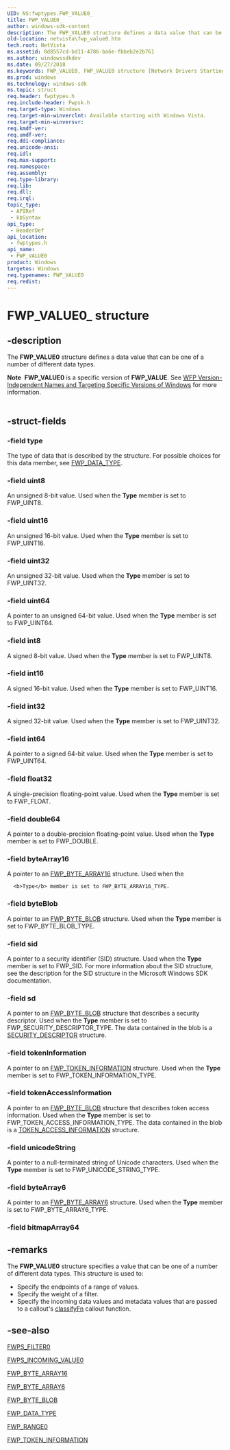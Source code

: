 ```yaml
---
UID: NS:fwptypes.FWP_VALUE0_
title: FWP_VALUE0_
author: windows-sdk-content
description: The FWP_VALUE0 structure defines a data value that can be one of a number of different data types.Note  FWP_VALUE0 is a specific version of FWP_VALUE.
old-location: netvista\fwp_value0.htm
tech.root: NetVista
ms.assetid: 0d8557cd-bd11-4786-ba6e-fbbeb2e2b761
ms.author: windowssdkdev
ms.date: 09/27/2018
ms.keywords: FWP_VALUE0, FWP_VALUE0 structure [Network Drivers Starting with Windows Vista], FWP_VALUE0_, fwptypes/FWP_VALUE0, netvista.fwp_value0, wfp_ref_3_struct_1_top_fwp_A-Z_1bee1d43-d12b-43ed-bb16-eba70023b0c5.xml
ms.prod: windows
ms.technology: windows-sdk
ms.topic: struct
req.header: fwptypes.h
req.include-header: Fwpsk.h
req.target-type: Windows
req.target-min-winverclnt: Available starting with Windows Vista.
req.target-min-winversvr: 
req.kmdf-ver: 
req.umdf-ver: 
req.ddi-compliance: 
req.unicode-ansi: 
req.idl: 
req.max-support: 
req.namespace: 
req.assembly: 
req.type-library: 
req.lib: 
req.dll: 
req.irql: 
topic_type:
 - APIRef
 - kbSyntax
api_type:
 - HeaderDef
api_location:
 - fwptypes.h
api_name:
 - FWP_VALUE0
product: Windows
targetos: Windows
req.typenames: FWP_VALUE0
req.redist: 
---
```


# FWP_VALUE0_ structure


## -description


The <b>FWP_VALUE0</b> structure defines a data value that can be one of a number of different data
  types.
<div class="alert"><b>Note</b>  <b>FWP_VALUE0</b> is a specific version of <b>FWP_VALUE</b>. See <a href="https://msdn.microsoft.com/FBDF53E5-F7DE-4DEB-AC18-6D2BB59FE670">WFP Version-Independent Names and Targeting Specific Versions of Windows</a> for more information.</div><div> </div>

## -struct-fields




### -field type

The type of data that is described by the structure. For possible choices for this data member,
     see 
     <a href="https://msdn.microsoft.com/7632d9be-dd16-40d2-b7b4-2d4efb6aaa99">FWP_DATA_TYPE</a>.


### -field uint8

An unsigned 8-bit value. Used when the 
      <b>Type</b> member is set to FWP_UINT8.


### -field uint16

An unsigned 16-bit value. Used when the 
      <b>Type</b> member is set to FWP_UINT16.


### -field uint32

An unsigned 32-bit value. Used when the 
      <b>Type</b> member is set to FWP_UINT32.


### -field uint64

A pointer to an unsigned 64-bit value. Used when the 
      <b>Type</b> member is set to FWP_UINT64.


### -field int8

A signed 8-bit value. Used when the 
      <b>Type</b> member is set to FWP_UINT8.


### -field int16

A signed 16-bit value. Used when the 
      <b>Type</b> member is set to FWP_UINT16.


### -field int32

A signed 32-bit value. Used when the 
      <b>Type</b> member is set to FWP_UINT32.


### -field int64

A pointer to a signed 64-bit value. Used when the 
      <b>Type</b> member is set to FWP_UINT64.


### -field float32

A single-precision floating-point value. Used when the 
      <b>Type</b> member is set to FWP_FLOAT.


### -field double64

A pointer to a double-precision floating-point value. Used when the 
      <b>Type</b> member is set to FWP_DOUBLE.


### -field byteArray16

A pointer to an 
      <a href="https://msdn.microsoft.com/fcccd92d-6f00-4ab4-b730-4ddacdb900ff">FWP_BYTE_ARRAY16</a> structure. Used when the
      
      <b>Type</b> member is set to FWP_BYTE_ARRAY16_TYPE.


### -field byteBlob

A pointer to an 
      <a href="https://msdn.microsoft.com/dd0e5743-e261-4a53-b496-ac577d63b69f">FWP_BYTE_BLOB</a> structure. Used when the 
      <b>Type</b> member is set to FWP_BYTE_BLOB_TYPE.


### -field sid

A pointer to a security identifier (SID) structure. Used when the 
      <b>Type</b> member is set to FWP_SID. For more information about the SID structure, see the description
      for the SID structure in the Microsoft Windows SDK documentation.


### -field sd

A pointer to an 
      <a href="https://msdn.microsoft.com/dd0e5743-e261-4a53-b496-ac577d63b69f">FWP_BYTE_BLOB</a> structure that describes a
      security descriptor. Used when the 
      <b>Type</b> member is set to FWP_SECURITY_DESCRIPTOR_TYPE. The data contained in the blob is a <a href="https://msdn.microsoft.com/653992aa-4e32-4187-b3ac-727e82bfe0b6">SECURITY_DESCRIPTOR</a> structure.


### -field tokenInformation

A pointer to an 
      <a href="https://msdn.microsoft.com/e30a5441-3f36-4da9-a066-9937a484de84">FWP_TOKEN_INFORMATION</a> structure.
      Used when the 
      <b>Type</b> member is set to FWP_TOKEN_INFORMATION_TYPE.


### -field tokenAccessInformation

A pointer to an 
      <a href="https://msdn.microsoft.com/dd0e5743-e261-4a53-b496-ac577d63b69f">FWP_BYTE_BLOB</a> structure that describes token
      access information. Used when the 
      <b>Type</b> member is set to FWP_TOKEN_ACCESS_INFORMATION_TYPE. The data contained in the blob is a <a href="https://msdn.microsoft.com/cb727b91-c88f-48f3-8329-020d3f727dc7">TOKEN_ACCESS_INFORMATION</a> structure.


### -field unicodeString

A pointer to a null-terminated string of Unicode characters. Used when the 
      <b>Type</b> member is set to FWP_UNICODE_STRING_TYPE.


### -field byteArray6

A pointer to an 
      <a href="https://msdn.microsoft.com/395b5c1c-988b-4d85-9b31-c1f84e02a90c">FWP_BYTE_ARRAY6</a> structure. Used when the 
      <b>Type</b> member is set to FWP_BYTE_ARRAY6_TYPE.


### -field bitmapArray64

 




## -remarks



The <b>FWP_VALUE0</b> structure specifies a value that can be one of a number of different data types. This
    structure is used to:

<ul>
<li>
Specify the endpoints of a range of values.

</li>
<li>
Specify the weight of a filter.

</li>
<li>
Specify the incoming data values and metadata values that are passed to a callout's 
      <a href="https://msdn.microsoft.com/e8423c27-d3eb-4bef-a835-37fae0e2b68c">classifyFn</a> callout function.

</li>
</ul>



## -see-also




<a href="https://msdn.microsoft.com/cf5e3372-466e-44f0-8312-78318c5efb13">FWPS_FILTER0</a>



<a href="https://msdn.microsoft.com/94a81a93-7c92-4c0a-9ac7-c2085175c1a7">FWPS_INCOMING_VALUE0</a>



<a href="https://msdn.microsoft.com/fcccd92d-6f00-4ab4-b730-4ddacdb900ff">FWP_BYTE_ARRAY16</a>



<a href="https://msdn.microsoft.com/395b5c1c-988b-4d85-9b31-c1f84e02a90c">FWP_BYTE_ARRAY6</a>



<a href="https://msdn.microsoft.com/dd0e5743-e261-4a53-b496-ac577d63b69f">FWP_BYTE_BLOB</a>



<a href="https://msdn.microsoft.com/7632d9be-dd16-40d2-b7b4-2d4efb6aaa99">FWP_DATA_TYPE</a>



<a href="https://msdn.microsoft.com/66410df3-0856-4b2e-a586-1a75b97e0047">FWP_RANGE0</a>



<a href="https://msdn.microsoft.com/e30a5441-3f36-4da9-a066-9937a484de84">FWP_TOKEN_INFORMATION</a>
 

 

